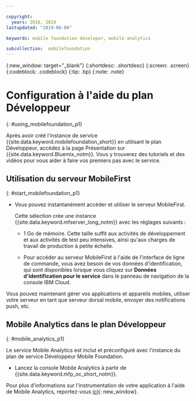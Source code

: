 ```yaml
---

copyright:
  years: 2016, 2019
lastupdated: "2019-06-06"

keywords: mobile foundation developer, mobile analytics

subcollection:  mobilefoundation
---
```


{:new_window: target="_blank"}
{:shortdesc: .shortdesc}
{:screen:  .screen}
{:codeblock:  .codeblock}
{:tip: .tip}
{:note: .note}

#	Configuration à l'aide du plan Développeur
{: #using_mobilefoundation_p1}

Après avoir créé l'instance de service {{site.data.keyword.mobilefoundation_short}} en utilisant le
plan Développeur, accédez à la page Présentation sur {{site.data.keyword.Bluemix_notm}}. Vous y trouverez des tutoriels et des vidéos pour vous aider à faire vos premiers pas avec le service.

## Utilisation du serveur MobileFirst
{: #start_mobilefoundation_p1}
* Vous pouvez instantanément accéder et utiliser le serveur MobileFirst.

  Cette sélection crée une instance {{site.data.keyword.mfserver_long_notm}} avec les réglages suivants :
  *	1 Go de mémoire. Cette taille suffit aux activités de développement et aux activités de test peu intensives, ainsi qu'aux charges
de travail de production à petite échelle.

  * Pour accéder au serveur MobileFirst à l'aide de l'interface de ligne de commande, vous avez besoin de vos données d'identification, qui sont disponibles lorsque vous cliquez sur **Données d'identification pour le service** dans le panneau de navigation de la console IBM Cloud.

Vous pouvez maintenant gérer vos applications et appareils mobiles, utiliser votre serveur en tant que serveur dorsal mobile, envoyer des notifications push, etc.

## Mobile Analytics dans le plan Développeur
{: #mobile_analytics_p1}

Le service Mobile Analytics est inclut et préconfiguré avec l'instance du plan de service Développeur Mobile Foundation.

* Lancez la console Mobile Analytics à partir de {{site.data.keyword.mfp_oc_short_notm}}.

Pour plus d'informations sur l'instrumentation de votre application à l'aide de Mobile Analytics, reportez-vous
[ici](/docs/services/mobilefoundation?topic=mobilefoundation-instrument_your_app#instrument_your_app){: new_window}.

